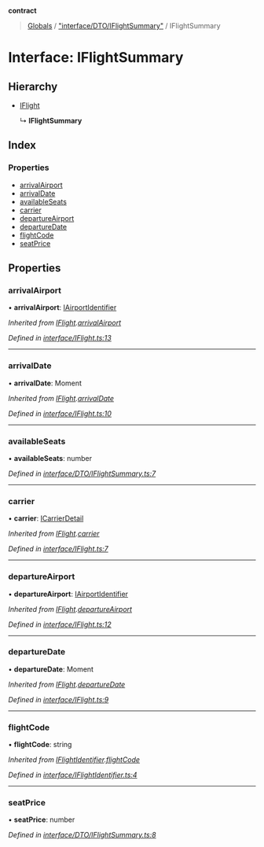 **contract**

> [Globals](../README.md) / ["interface/DTO/IFlightSummary"](../modules/_interface_dto_iflightsummary_.md) / IFlightSummary

# Interface: IFlightSummary

## Hierarchy

* [IFlight](_interface_iflight_.iflight.md)

  ↳ **IFlightSummary**

## Index

### Properties

* [arrivalAirport](_interface_dto_iflightsummary_.iflightsummary.md#arrivalairport)
* [arrivalDate](_interface_dto_iflightsummary_.iflightsummary.md#arrivaldate)
* [availableSeats](_interface_dto_iflightsummary_.iflightsummary.md#availableseats)
* [carrier](_interface_dto_iflightsummary_.iflightsummary.md#carrier)
* [departureAirport](_interface_dto_iflightsummary_.iflightsummary.md#departureairport)
* [departureDate](_interface_dto_iflightsummary_.iflightsummary.md#departuredate)
* [flightCode](_interface_dto_iflightsummary_.iflightsummary.md#flightcode)
* [seatPrice](_interface_dto_iflightsummary_.iflightsummary.md#seatprice)

## Properties

### arrivalAirport

•  **arrivalAirport**: [IAirportIdentifier](_interface_iairportidentifier_.iairportidentifier.md)

*Inherited from [IFlight](_interface_iflight_.iflight.md).[arrivalAirport](_interface_iflight_.iflight.md#arrivalairport)*

*Defined in [interface/IFlight.ts:13](https://github.com/TEAM-B-SOFT2020/LSDContract/blob/022c8e3/interface/IFlight.ts#L13)*

___

### arrivalDate

•  **arrivalDate**: Moment

*Inherited from [IFlight](_interface_iflight_.iflight.md).[arrivalDate](_interface_iflight_.iflight.md#arrivaldate)*

*Defined in [interface/IFlight.ts:10](https://github.com/TEAM-B-SOFT2020/LSDContract/blob/022c8e3/interface/IFlight.ts#L10)*

___

### availableSeats

•  **availableSeats**: number

*Defined in [interface/DTO/IFlightSummary.ts:7](https://github.com/TEAM-B-SOFT2020/LSDContract/blob/022c8e3/interface/DTO/IFlightSummary.ts#L7)*

___

### carrier

•  **carrier**: [ICarrierDetail](_interface_dto_icarrierdetail_.icarrierdetail.md)

*Inherited from [IFlight](_interface_iflight_.iflight.md).[carrier](_interface_iflight_.iflight.md#carrier)*

*Defined in [interface/IFlight.ts:7](https://github.com/TEAM-B-SOFT2020/LSDContract/blob/022c8e3/interface/IFlight.ts#L7)*

___

### departureAirport

•  **departureAirport**: [IAirportIdentifier](_interface_iairportidentifier_.iairportidentifier.md)

*Inherited from [IFlight](_interface_iflight_.iflight.md).[departureAirport](_interface_iflight_.iflight.md#departureairport)*

*Defined in [interface/IFlight.ts:12](https://github.com/TEAM-B-SOFT2020/LSDContract/blob/022c8e3/interface/IFlight.ts#L12)*

___

### departureDate

•  **departureDate**: Moment

*Inherited from [IFlight](_interface_iflight_.iflight.md).[departureDate](_interface_iflight_.iflight.md#departuredate)*

*Defined in [interface/IFlight.ts:9](https://github.com/TEAM-B-SOFT2020/LSDContract/blob/022c8e3/interface/IFlight.ts#L9)*

___

### flightCode

•  **flightCode**: string

*Inherited from [IFlightIdentifier](_interface_iflightidentifier_.iflightidentifier.md).[flightCode](_interface_iflightidentifier_.iflightidentifier.md#flightcode)*

*Defined in [interface/IFlightIdentifier.ts:4](https://github.com/TEAM-B-SOFT2020/LSDContract/blob/022c8e3/interface/IFlightIdentifier.ts#L4)*

___

### seatPrice

•  **seatPrice**: number

*Defined in [interface/DTO/IFlightSummary.ts:8](https://github.com/TEAM-B-SOFT2020/LSDContract/blob/022c8e3/interface/DTO/IFlightSummary.ts#L8)*

